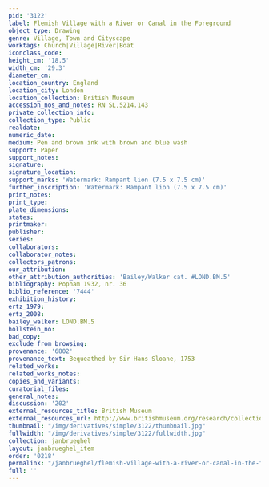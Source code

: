 ```yaml
---
pid: '3122'
label: Flemish Village with a River or Canal in the Foreground
object_type: Drawing
genre: Village, Town and Cityscape
worktags: Church|Village|River|Boat
iconclass_code:
height_cm: '18.5'
width_cm: '29.3'
diameter_cm:
location_country: England
location_city: London
location_collection: British Museum
accession_nos_and_notes: RN SL,5214.143
private_collection_info:
collection_type: Public
realdate:
numeric_date:
medium: Pen and brown ink with brown and blue wash
support: Paper
support_notes:
signature:
signature_location:
support_marks: 'Watermark: Rampant lion (7.5 x 7.5 cm)'
further_inscription: 'Watermark: Rampant lion (7.5 x 7.5 cm)'
print_notes:
print_type:
plate_dimensions:
states:
printmaker:
publisher:
series:
collaborators:
collaborator_notes:
collectors_patrons:
our_attribution:
other_attribution_authorities: 'Bailey/Walker cat. #LOND.BM.5'
bibliography: Popham 1932, nr. 36
biblio_reference: '7444'
exhibition_history:
ertz_1979:
ertz_2008:
bailey_walker: LOND.BM.5
hollstein_no:
bad_copy:
exclude_from_browsing:
provenance: '6802'
provenance_text: Bequeathed by Sir Hans Sloane, 1753
related_works:
related_works_notes:
copies_and_variants:
curatorial_files:
general_notes:
discussion: '202'
external_resources_title: British Museum
external_resources_url: http://www.britishmuseum.org/research/collection_online/collection_object_details.aspx
thumbnail: "/img/derivatives/simple/3122/thumbnail.jpg"
fullwidth: "/img/derivatives/simple/3122/fullwidth.jpg"
collection: janbrueghel
layout: janbrueghel_item
order: '0218'
permalink: "/janbrueghel/flemish-village-with-a-river-or-canal-in-the-foreground"
full: ''
---
```

